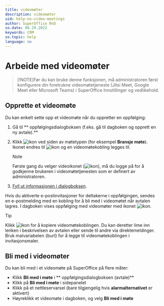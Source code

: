 ```yaml
---
title: videomøter
description: videomøter
uid: help-no-video-meetings
author: SuperOffice RnD
so.date: 06.29.2022
keywords: CRM
so.topic: help
language: no
---
```


# Arbeide med videomøter

> [!NOTE]Før du kan bruke denne funksjonen, må administratoren først konfigurere din foretrukne videomøtetjeneste (Jitsi Meet, Google Meet eller Microsoft Teams) i SuperOffice Innstillinger og vedlikehold.
> 
## Opprette et videomøte

Du kan enkelt sette opp et videomøte når du oppretter en oppfølging:

1. Gå  til ** oppfølgingsdialogboksen (f.eks. gå til dagboken og opprett en ny avtale).**

2. Klikk ![ikon][img1] ved siden av møtetypen (for eksempel **Bransje møte**). Ikonet endres  til ![ikon][img2] og en videomøtekobling legges til.

    > [!NOTE]
    > Første gang du velger videoikonet (![ikon][img1]), må du logge på for å godkjenne brukeren i videomøtetjenesten som er definert av administratoren.

3. [Fyll ut informasjonen i dialogboksen][2].

Hvis du aktiverte e-postinvitasjoner for deltakerne i oppfølgingen, sendes en e-postmelding med en kobling for å bli med i videomøtet når avtalen lagres. I dagboken vises oppfølging med videomøter med ikonet ![ikon][img3].

> [!TIP]
> Klikk ![ikon][img4] for å kopiere videomøtekoblingen. Du kan deretter lime inn lenken i beskrivelsen av avtalen eller sende til andre via direktemeldinger. Bruk malvariabelen {burl} for å legge til videomøtekoblingen i invitasjonsmaler.

## Bli med i videomøter

Du kan bli med i et videomøte på SuperOffice på flere måter:

* Klikk **Bli med i møte** i ** oppfølgingsdialogboksen (avtale)**
* Klikk på **Bli med i møte** i sidepanelet
* Klikk på et nettleservarsel (bare tilgjengelig hvis **alarmalternativet** er aktivert)
* Høyreklikk et videomøte i dagboken, og velg **Bli med i møte**

<!-- Referenced links -->
[2]: screen/dialog-for-followups.md

<!-- Referenced images -->
[img1]: ../../../../common/icons/videocall-off.png
[img2]: ../../../../common/icons/videocall.png
[img3]: ../../../../common/icons/diary-videocall.png
[img4]: ../../../../common/icons/diary-copy.png
